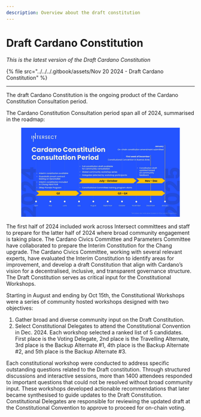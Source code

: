 ```yaml
---
description: Overview about the draft constitution
---
```


# Draft Cardano Constitution

_This is the latest version of the Draft Cardano Constitution_&#x20;

{% file src="../../../.gitbook/assets/Nov 20 2024 - Draft Cardano Constitution" %}

***

The draft Cardano Constitution is the ongoing product of the Cardano Constitution Consultation period.

The Cardano Constitution Consultation period span all of 2024, summarised in the roadmap:

<figure><img src="../../../.gitbook/assets/Timeline (1).jpg" alt=""><figcaption></figcaption></figure>

The first half of 2024 included work across Intersect committees and staff to prepare for the latter half of 2024 where broad community engagement is taking place. The Cardano Civics Committee and Parameters Committee have collaborated to prepare the Interim Constitution for the Chang upgrade.  The Cardano Civics Committee, working with several relevant experts, have evaluated the Interim Constitution to identify areas for improvement, and develop a draft Constitution that align with Cardano’s vision for a decentralised, inclusive, and transparent governance structure.  The Draft Constitution serves as critical input for the Constitutional Workshops.

Starting in August and ending by Oct 15th, the Constitutional Workshops were a series of community hosted workshops designed with two objectives:

1. Gather broad and diverse community input on the Draft Constitution.
2. Select Constitutional Delegates to attend the Constitutional Convention in Dec. 2024. Each workshop selected a ranked list of 5 candidates. First place is the Voting Delegate, 2nd place is the Travelling Alternate, 3rd place is the Backup Alternate #1, 4th place is the Backup Alternate #2, and 5th place is the Backup Alternate #3.

Each constitutional workshop were conducted to address specific outstanding questions related to the Draft constitution.  Through structured discussions and interactive sessions, more than 1400 attendees responded to important questions that could not be resolved without broad community input. These workshops developed actionable recommendations that later became synthesised to guide updates to the Draft Constitution. Constitutional Delegates are responsible for reviewing the updated draft at the Constitutional Convention to approve to proceed for on-chain voting.

